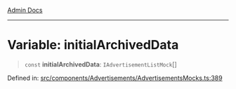 [Admin Docs](/)

***

# Variable: initialArchivedData

> `const` **initialArchivedData**: `IAdvertisementListMock`[]

Defined in: [src/components/Advertisements/AdvertisementsMocks.ts:389](https://github.com/PalisadoesFoundation/talawa-admin/blob/main/src/components/Advertisements/AdvertisementsMocks.ts#L389)
